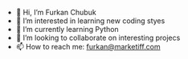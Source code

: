 - 👋 Hi, I’m Furkan Chubuk
- 👀 I’m interested in learning new coding styes
- 🌱 I’m currently learning Python
- 💞️ I’m looking to collaborate on interesting projecs
- 📫 How to reach me: furkan@marketiff.com

<!---
Marketiff/Marketiff is a ✨ special ✨ repository because its `README.md` (this file) appears on your GitHub profile.
You can click the Preview link to take a look at your changes.
--->
